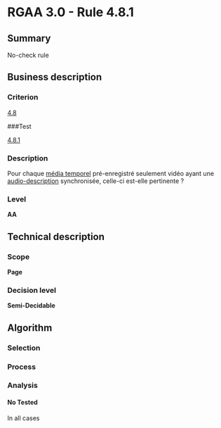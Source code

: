 # RGAA 3.0 -  Rule 4.8.1

## Summary

No-check rule

## Business description

### Criterion

[4.8](http://references.modernisation.gouv.fr/referentiel-technique-0#crit-4-8)

###Test

[4.8.1](http://references.modernisation.gouv.fr/referentiel-technique-0#test-4-8-1)

### Description

Pour chaque <a href="http://references.modernisation.gouv.fr/referentiel-technique-0#mMediaTemp">m&eacute;dia temporel</a> pr&eacute;-enregistr&eacute; seulement vid&eacute;o ayant une <a href="http://references.modernisation.gouv.fr/referentiel-technique-0#mAudioDesc">audio-description</a> synchronis&eacute;e, celle-ci est-elle pertinente ?

### Level

**AA**

## Technical description

### Scope

**Page**

### Decision level

**Semi-Decidable**

## Algorithm

### Selection

### Process

### Analysis

#### No Tested 

In all cases
